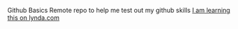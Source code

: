 Github Basics
Remote repo to help me test out my github skills
[I am learning this on lynda.com](http://lynda.com)
